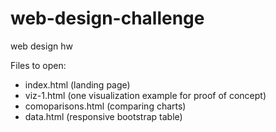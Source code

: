 # web-design-challenge
web design hw

Files to open:
- index.html (landing page)
- viz-1.html (one visualization example for proof of concept)
- comoparisons.html (comparing charts)
- data.html (responsive bootstrap table)
